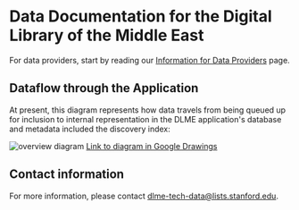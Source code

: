# Data Documentation for the Digital Library of the Middle East

For data providers, start by reading our [Information for Data Providers](providers.md) page. 

## Dataflow through the Application

At present, this diagram represents how data travels from being queued up for inclusion to internal representation in the DLME application's database and metadata included the discovery index:

![overview diagram](https://docs.google.com/drawings/d/e/2PACX-1vTBFJJgiPqs58fNWC-lTBdw5wKNN0-OgLBu7EUoJcfyDXFu6VTKkhxNUKcNSX4f1Mf_mHHI2zH_ezZj/pub?w=960&h=720)
[Link to diagram in Google Drawings](https://docs.google.com/drawings/d/1jEspB9tO6-_LyiN-q0jQwfEPtiaztgHzL6CgRKXiyBk/edit)

## Contact information

For more information, please contact [dlme-tech-data@lists.stanford.edu](mailto:dlme-tech-data@lists.stanford.edu).
